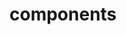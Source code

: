 <!-- Space: Projects -->
<!-- Parent: TerraformProviderDiscord -->
<!-- Title: Components TerraformProviderDiscord -->

<!-- Label: TerraformProviderDiscord -->
<!-- Label: Project -->
<!-- Label: Components -->
<!-- Include: disclaimer.md -->
<!-- Include: ac:toc -->

# components
